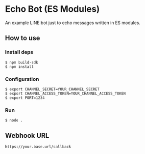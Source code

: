 # Echo Bot (ES Modules)

An example LINE bot just to echo messages written in ES modules.

## How to use

### Install deps

``` shell
$ npm build-sdk
$ npm install
```

### Configuration

``` shell
$ export CHANNEL_SECRET=YOUR_CHANNEL_SECRET
$ export CHANNEL_ACCESS_TOKEN=YOUR_CHANNEL_ACCESS_TOKEN
$ export PORT=1234
```

### Run

``` shell
$ node .
```

## Webhook URL

```
https://your.base.url/callback
```
